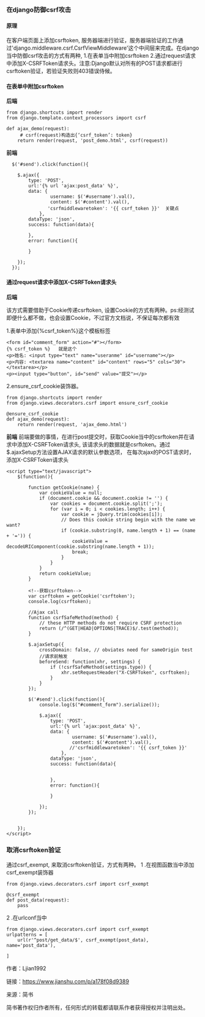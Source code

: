 ### 在django防御csrf攻击

#### 原理

在客户端页面上添加csrftoken, 服务器端进行验证，服务器端验证的工作通过'django.middleware.csrf.CsrfViewMiddleware'这个中间层来完成。在django当中防御csrf攻击的方式有两种, 1.在表单当中附加csrftoken 2.通过request请求中添加X-CSRFToken请求头。注意:Django默认对所有的POST请求都进行csrftoken验证，若验证失败则403错误侍候。

#### 在表单中附加csrftoken

**后端**

```
from django.shortcuts import render
from django.template.context_processors import csrf

def ajax_demo(request):
     # csrf(request)构造出{‘csrf_token’: token}
    return render(request, 'post_demo.html', csrf(request))
```

**前端**

```
  $('#send').click(function(){
                
    $.ajax({
        type: 'POST',
        url:'{% url 'ajax:post_data' %}',
        data: {
                username: $('#username').val(),
                content: $('#content').val(),
               'csrfmiddlewaretoken': '{{ csrf_token }}'  关键点
            },
        dataType: 'json',
        success: function(data){

        },
        error: function(){
    
        }
    
    });
  });
```

#### 通过request请求中添加X-CSRFToken请求头

**后端**

该方式需要借助于Cookie传递csrftoken, 设置Cookie的方式有两种。ps:经测试即便什么都不做，也会设置Cookie，不过官方文档说，不保证每次都有效

1.表单中添加{%csrf_token%}这个模板标签

```
<form id="comment_form" action="#"></form>
{% csrf_token %}   就是这个
<p>姓名: <input type="text" name="useranme" id="username"></p>
<p>内容: <textarea name="content" id="content" rows="5" cols="30"></textarea></p>
<p><input type="button", id="send" value="提交"></p> 
```

2.ensure_csrf_cookie装饰器。

```
from django.shortcuts import render
from django.views.decorators.csrf import ensure_csrf_cookie

@ensure_csrf_cookie
def ajax_demo(request):
    return render(request, 'ajax_demo.html')
```

**前端**
 前端要做的事情，在进行post提交时，获取Cookie当中的csrftoken并在请求中添加X-CSRFToken请求头, 该请求头的数据就是csrftoken。通过$.ajaxSetup方法设置AJAX请求的默认参数选项， 在每次ajax的POST请求时，添加X-CSRFToken请求头

```
<script type="text/javascript">
    $(function(){

        function getCookie(name) {
            var cookieValue = null;
            if (document.cookie && document.cookie != '') {
                var cookies = document.cookie.split(';');
                for (var i = 0; i < cookies.length; i++) {
                    var cookie = jQuery.trim(cookies[i]);
                    // Does this cookie string begin with the name we want?
                    if (cookie.substring(0, name.length + 1) == (name + '=')) {
                        cookieValue = decodeURIComponent(cookie.substring(name.length + 1));
                        break;
                    }
                }
            }
            return cookieValue;
        }

        <!--获取csrftoken-->
        var csrftoken = getCookie('csrftoken');
        console.log(csrftoken);

        //Ajax call
        function csrfSafeMethod(method) {
            // these HTTP methods do not require CSRF protection
            return (/^(GET|HEAD|OPTIONS|TRACE)$/.test(method));
        }

        $.ajaxSetup({
            crossDomain: false, // obviates need for sameOrigin test
            //请求前触发
            beforeSend: function(xhr, settings) {
                if (!csrfSafeMethod(settings.type)) {
                    xhr.setRequestHeader("X-CSRFToken", csrftoken);
                }
            }
        });

        $('#send').click(function(){
            console.log($("#comment_form").serialize());

            $.ajax({
                type: 'POST',
                url:'{% url 'ajax:post_data' %}',
                data: {
                        username: $('#username').val(),
                        content: $('#content').val(),
                       //'csrfmiddlewaretoken': '{{ csrf_token }}'
                    },
                dataType: 'json',
                success: function(data){
                         
                    
                },
                error: function(){

                }

            });
        });


    });
</script>
```

### 取消csrftoken验证

通过csrf_exempt, 来取消csrftoken验证，方式有两种。
 1 .在视图函数当中添加csrf_exempt装饰器

```
from django.views.decorators.csrf import csrf_exempt

@csrf_exempt
def post_data(request):
    pass
```

2 .在urlconf当中

```
from django.views.decorators.csrf import csrf_exempt
urlpatterns = [
    url(r'^post/get_data/$', csrf_exempt(post_data), name='post_data'),

]
```

作者：Ljian1992

链接：https://www.jianshu.com/p/a178f08d9389

来源：简书

简书著作权归作者所有，任何形式的转载都请联系作者获得授权并注明出处。